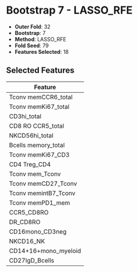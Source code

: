# Bootstrap 7 - LASSO_RFE

- **Outer Fold**: 32
- **Bootstrap**: 7
- **Method**: LASSO_RFE
- **Fold Seed**: 79
- **Features Selected**: 18

## Selected Features

| Feature |
|---------|
| Tconv memCCR6_total |
| Tconv memKi67_total |
| CD3hi_total |
| CD8 RO CCR5_total |
| NKCD56hi_total |
| Bcells memory_total |
| Tconv memKi67_CD3 |
| CD4 Treg_CD4 |
| Tconv mem_Tconv |
| Tconv memCD27_Tconv |
| Tconv memintB7_Tconv |
| Tconv memPD1_mem |
| CCR5_CD8RO |
| DR_CD8RO |
| CD16mono_CD3neg |
| NKCD16_NK |
| CD14+16+mono_myeloid |
| CD27IgD_Bcells |
